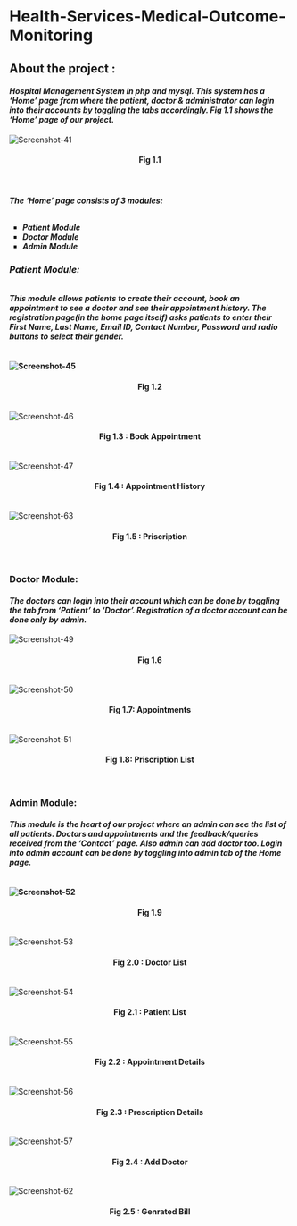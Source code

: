# Health-Services-Medical-Outcome-Monitoring

## About the project : 

<h4><i>Hospital Management System in php and mysql. This system has a ‘Home’ page from where the patient, doctor & administrator can login into their accounts by toggling the tabs accordingly. Fig 1.1 shows the ‘Home’ page of our project.</i></h4>

<img src="https://i.ibb.co/GP4hfrH/Screenshot-41.png" alt="Screenshot-41" border="0" />
<h4 align="center">Fig 1.1</h4>
<br>

<h4><i>The ‘Home’ page consists of 3 modules:
<ul  style="list-style-type:square;">
<br>
<li>Patient Module</li>
<li>Doctor Module</li>
<li>Admin Module</li>
</ul>
<h3>Patient Module:</h3><br>
      This module allows patients to create their account, book an appointment to see a doctor and see their appointment history. The registration page(in the home page itself) asks patients to enter their First Name, Last Name, Email ID, Contact Number, Password and radio buttons to select their gender.</i><h4><br>

<img src="https://i.ibb.co/N1f3R94/Screenshot-45.png" alt="Screenshot-45" border="0">
<h4 align="center">Fig 1.2</h4>
<br>
<img src="https://i.ibb.co/z7bJGTC/Screenshot-46.png" alt="Screenshot-46" border="0">
<h4 align="center">Fig 1.3 : Book Appointment</h4>
<br>
<img src="https://i.ibb.co/JsHp6tw/Screenshot-47.png" alt="Screenshot-47" border="0">
<h4 align="center">Fig 1.4 : Appointment History</h4>
<br>
<img src="https://i.ibb.co/CsJmWDj/Screenshot-63.png" alt="Screenshot-63" border="0">
<h4 align="center">Fig 1.5 : Priscription</h4>
<br>
<h3>Doctor Module:</h3>
<h4><i>The doctors can login into their account which can be done by toggling the tab from ‘Patient’ to ‘Doctor’. Registration of a doctor account can be done only by admin.</i></h4>
<img src="https://i.ibb.co/4ZVC4fp/Screenshot-49.png" alt="Screenshot-49" border="0">
<h4 align="center">Fig 1.6 </h4>
<br>
<img src="https://i.ibb.co/DWZdd9n/Screenshot-50.png" alt="Screenshot-50" border="0">
<h4 align="center">Fig 1.7: Appointments </h4>
<br>
<img src="https://i.ibb.co/6B480Qc/Screenshot-51.png" alt="Screenshot-51" border="0">
<h4 align="center">Fig 1.8: Priscription List </h4>
<br>
<h3>Admin Module:</h3>
      <h4><i>This module is the heart of our project where an admin can see the list of all patients. Doctors and appointments and the feedback/queries received from the ‘Contact’ page. Also admin can add doctor too. Login into admin account can be done by toggling into admin tab of the Home page.</i><h4>
      <br>
      <img src="https://i.ibb.co/qskcNH1/Screenshot-52.png" alt="Screenshot-52" border="0">
      <h4 align="center">Fig 1.9</h4>
<br>
<img src="https://i.ibb.co/MDJvrXk/Screenshot-53.png" alt="Screenshot-53" border="0">
<h4 align="center">Fig 2.0 : Doctor List</h4>
<br>
<img src="https://i.ibb.co/5cDwd3F/Screenshot-54.png" alt="Screenshot-54" border="0">
<h4 align="center">Fig 2.1 : Patient List</h4>
<br>
<img src="https://i.ibb.co/PFGZfBY/Screenshot-55.png" alt="Screenshot-55" border="0">
<h4 align="center">Fig 2.2 : Appointment Details</h4>
<br>
<img src="https://i.ibb.co/bv7PCjb/Screenshot-56.png" alt="Screenshot-56" border="0">
<h4 align="center">Fig 2.3 : Prescription Details</h4>
<br>
<img src="https://i.ibb.co/vhtb1bH/Screenshot-57.png" alt="Screenshot-57" border="0">
<h4 align="center">Fig 2.4 : Add Doctor</h4>
<br>
<img src="https://i.ibb.co/vBBRXPj/Screenshot-62.png" alt="Screenshot-62" border="0">
<h4 align="center">Fig 2.5 : Genrated Bill</h4>
<br>
